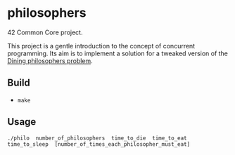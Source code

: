 # philosophers

42 Common Core project.

This project is a gentle introduction to the concept of concurrent programming. Its aim is to implement a solution for a tweaked version of the [Dining philosophers problem](https://en.wikipedia.org/wiki/Dining_philosophers_problem).


## Build

- `make`

## Usage

`./philo  number_of_philosophers  time_to_die  time_to_eat  time_to_sleep  [number_of_times_each_philosopher_must_eat]`
